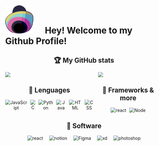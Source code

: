 <h1>
    <span>
        <img 
            style="width:90px; height:90px; margin:0px; padding:0px; display: inline; margin-right:30px;"
            src="assets/icon_hat.svg"/>
    </span>
    <b>Hey! Welcome to my Github Profile!</b>
</h1>

<h2 style="display:flex; justify-content:center;"><b>🏆 My GitHub stats</b></h2>
<div align="center" style="display:flex; gap: 20px; justify-content:center;">
    <img width="400px" src="https://github-readme-streak-stats.herokuapp.com/?user=JajoScript" />
    <img width="300px" src="https://spotify-recently-played-readme.vercel.app/api?user=jyx0evb84wd3kriql8jckptee&count=3" />
</div>

<div align="center" style="display:grid; grid-template-columns: 1fr 1fr; grid-template-row: 1fr;">
    <div align="center">        
        <h2 style="display:flex; gap: 10px; justify-content:center;"><b>🔭 Lenguages</b></h2>
        <div style="display:flex; gap: 10px; justify-content:center;">   
            <img src="https://img.icons8.com/color/48/000000/javascript--v1.png" alt="JavaScript"/>
            <img src="https://img.icons8.com/color/50/000000/c-programming.png" alt="C"/>
            <img src="https://img.icons8.com/color/48/000000/python--v1.png" alt="Python"/>
            <img src="https://img.icons8.com/color/48/000000/java-coffee-cup-logo--v2.png" alt="Java"/>
            <img src="https://img.icons8.com/color/48/000000/html-5--v1.png" alt="HTML"/>
            <img srC="https://img.icons8.com/color/48/css3.png" alt="CSS">
        </div>
    </div>
    <div align="center">
        <h2 style="display:flex; gap: 10px; justify-content:center;"><b>🤖 Frameworks & more </b></h2>
        <div style="display:flex; gap: 10px; justify-content:center;">
            <img src="https://img.icons8.com/office/50/000000/react.png" alt="react"/>
            <img src="https://img.icons8.com/color/50/nodejs.png" alt="Node"/>
        </div>
    </div>
</div>

<h2 style="display:flex; gap: 20px; justify-content:center;"><b>🎨 Software</b></h2>
<div align="center" style="display:flex; gap: 20px; justify-content:center;">
    <img src="https://img.icons8.com/office/50/000000/react.png" alt="react"/>
    <img src="https://img.icons8.com/ios/50/000000/notion.png" alt="notion"/>
    <img src="https://img.icons8.com/color/48/figma.png" alt="Figma"/>
    <img src="https://img.icons8.com/color/50/adobe-xd.png" alt="xd"/>
    <img src="https://img.icons8.com/color/50/adobe-photoshop.png" alt="photoshop"/>
</div>